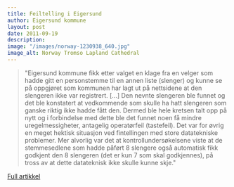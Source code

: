 ```yaml
---
title: Feiltelling i Eigersund
author: Eigersund kommune
layout: post
date: 2011-09-19
description: 
image: "/images/norway-1230938_640.jpg"
image_alt: Norway Tromso Lapland Cathedral
---
```


> "Eigersund kommune fikk etter valget en klage fra en velger som hadde gitt en personstemme til en annen liste (slenger) og kunne se på oppgjøret som kommunen har lagt ut på nettsidene at den slengeren ikke var registrert. [...] Den nevnte slengeren ble funnet og det ble konstatert at vedkommende som skulle ha hatt slengeren som ganske riktig ikke hadde fått den. Dermed ble hele kretsen talt opp på nytt og i forbindelse med dette ble det funnet noen få mindre uregelmessigheter, antagelig operatørfeil (tastefeil). Det var for øvrig en meget hektisk situasjon ved fintellingen med store datatekniske problemer. Mer alvorlig var det at kontrollundersøkelsene viste at de stemmesedlene som hadde påført 8 slengere også automatisk fikk godkjent den 8 slengeren (det er kun 7 som skal godkjennes), på tross av at dette datateknisk ikke skulle kunne skje."

[Full artikkel](https://www.eigersund.kommune.no/index.php?id=4961508&cat=293719)